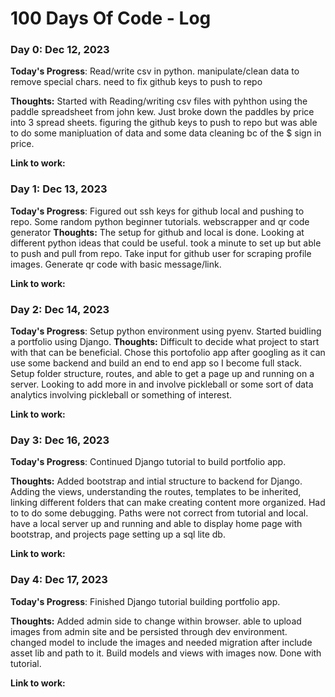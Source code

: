 # 100 Days Of Code - Log

### Day 0: Dec 12, 2023

**Today's Progress**: Read/write csv in python. manipulate/clean data to remove special chars. need to fix github keys to push to repo

**Thoughts:** Started with Reading/writing csv files with pyhthon using the paddle spreadsheet from john kew. Just broke down the paddles by price into 3 spread sheets. figuring the github keys to push to repo but was able to do some manipluation of data and some data cleaning bc of the $ sign in price.

**Link to work:** 

### Day 1: Dec 13, 2023

**Today's Progress**: Figured out ssh keys for github local and pushing to repo. Some random python beginner tutorials. webscrapper and qr code generator
**Thoughts:** The setup for github and local is done. Looking at different python ideas that could be useful. took a minute to set up but able to push and pull from repo. Take input for github user for scraping profile images. Generate qr code with basic message/link.


**Link to work:** 

### Day 2: Dec 14, 2023

**Today's Progress**: Setup python environment using pyenv. Started buidling a portfolio using Django.
**Thoughts:** Difficult to decide what project to start with that can be beneficial. Chose this portofolio app after googling as it can use some backend and build an end to end app so I become full stack. Setup folder structure, routes, and able to get a page up and running on a server. Looking to add more in and involve pickleball or some sort of data analytics involving pickleball or something of interest.


**Link to work:** 

### Day 3: Dec 16, 2023

**Today's Progress**: Continued Django tutorial to build portfolio app.

**Thoughts:** Added bootstrap and intial structure to backend for Django. Adding the views, understanding the routes, templates to be inherited, linking different folders that can make creating content more organized. Had to to do some debugging. Paths were not correct from tutorial and local. have a local server up and running and able to display home page with bootstrap, and projects page setting up a sql lite db. 


**Link to work:** 

### Day 4: Dec 17, 2023

**Today's Progress**: Finished Django tutorial building portfolio app.

**Thoughts:** Added admin side to change within browser. able to upload images from admin site and be persisted through dev environment. changed model to include the images and needed migration after include asset lib and path to it. Build models and views with images now. Done with tutorial. 


**Link to work:** 
